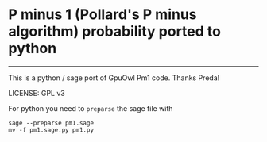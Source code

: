 # P minus 1 (Pollard's P minus algorithm) probability ported to python
---

This is a python / sage port of GpuOwl Pm1 code. Thanks Preda!

LICENSE: GPL v3

For python you need to `preparse` the sage file with

```
sage --preparse pm1.sage
mv -f pm1.sage.py pm1.py
```
